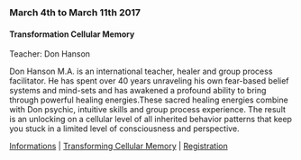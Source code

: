 <div class="event" data-start="04/03/2017" data-end="11/03/2017">

### March 4th to March 11th 2017

#### Transformation Cellular Memory

Teacher:  Don Hanson

Don Hanson M.A. is an international teacher, healer and group process facilitator. He has spent over 40 years unraveling his own fear-based belief systems and mind-sets and has awakened a profound ability to bring through powerful healing energies.These sacred healing energies combine with Don psychic, intuitive skills and group process experience. The result is an unlocking on a cellular level of all inherited behavior patterns that keep you stuck in a limited level of consciousness and perspective.

[Informations](http://www.donhanson.com) | [Transforming Cellular Memory](http://www.transformingcellularmemory.com) | [Registration](mailto:pearson_cathy@hotmail.com)

</div>
